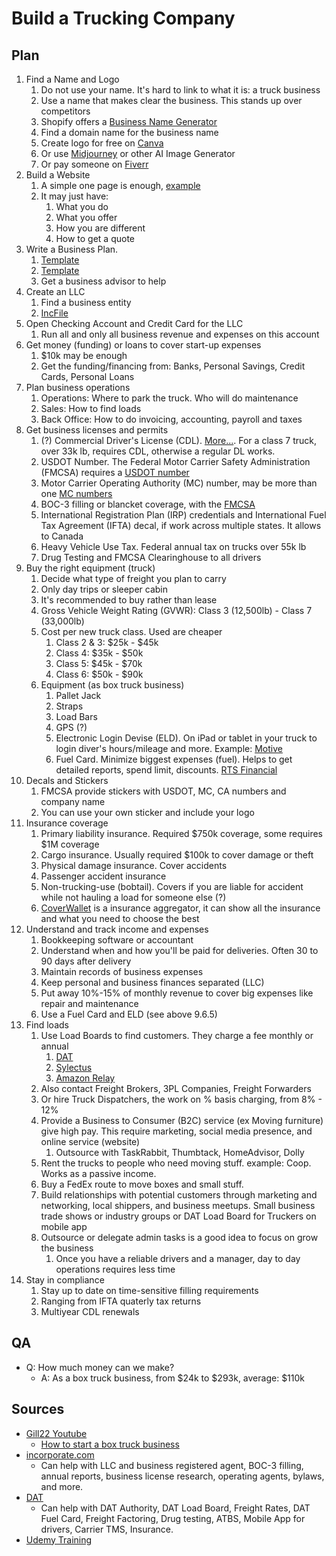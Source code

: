 # Build a Trucking Company

## Plan

1. Find a Name and Logo
   1. Do not use your name. It's hard to link to what it is: a truck business
   2. Use a name that makes clear the business. This stands up over competitors
   3. Shopify offers a [Business Name Generator](https://www.shopify.com/tools/business-name-generator)
   4. Find a domain name for the business name
   5. Create logo for free on [Canva](https://www.canva.com)
   6. Or use [Midjourney](https://www.midjourney.com/) or other AI Image Generator
   7. Or pay someone on [Fiverr](https://www.fiverr.com)
2. Build a Website
   1. A simple one page is enough, [example](https://www.gill22.com)
   2. It may just have:
      1. What you do
      2. What you offer
      3. How you are different
      4. How to get a quote
3. Write a Business Plan.
   1. [Template](https://www.cscglobal.com/cscglobal/pdfs/incorporate/incorporate_biz_plan_template.pdf)
   2. [Template](https://www.gill22.com/templates)
   3. Get a business advisor to help
4. Create an LLC
   1. Find a business entity
   2. [IncFile](https://www.incfile.com)
5. Open Checking Account and Credit Card for the LLC
   1. Run all and only all  business revenue and expenses on this account
6. Get money (funding) or loans to cover start-up expenses
   1. $10k may be enough
   2. Get the funding/financing from: Banks, Personal Savings, Credit Cards, Personal Loans
7. Plan business operations
   1. Operations: Where to park the truck. Who will do maintenance
   2. Sales: How to find loads
   3. Back Office: How to do invoicing, accounting, payroll and taxes
8. Get business licenses and permits
   1. (?) Commercial Driver's License (CDL). [More...](https://www.fmcsa.dot.gov/registration/commercial-drivers-license/drivers). For a class 7 truck, over 33k lb, requires CDL, otherwise a regular DL works. 
   2. USDOT Number. The Federal Motor Carrier Safety Administration (FMCSA) requires a [USDOT number]( /registration/do-i-need-usdot-number)
   3. Motor Carrier Operating Authority (MC) number, may be more than one [MC numbers](https://www.fmcsa.dot.gov/registration/do-i-need-usdot-number)
   4. BOC-3 filling or blancket coverage, with the [FMCSA](https://www.fmcsa.dot.gov/registration/form-boc-3-designation-agents-service-process)
   5. International Registration Plan (IRP) credentials and International Fuel Tax Agreement (IFTA) decal, if work across multiple states. It allows to Canada
   6. Heavy Vehicle Use Tax. Federal annual tax on trucks over 55k lb
   7. Drug Testing and FMCSA Clearinghouse to all drivers
9. Buy the right equipment (truck)
   1. Decide what type of freight you plan to carry
   2. Only day trips or sleeper cabin
   3. It's recommended to buy rather than lease
   4. Gross Vehicle Weight Rating (GVWR): Class 3 (12,500lb) - Class 7 (33,000lb)
   5. Cost per new truck class. Used are cheaper
      1. Class 2 & 3: $25k - $45k
      2. Class 4: $35k - $50k
      3. Class 5: $45k - $70k
      4. Class 6: $50k - $90k
   6. Equipment (as box truck business)
      1. Pallet Jack
      2. Straps
      3. Load Bars
      4. GPS (?)
      5. Electronic Login Devise (ELD). On iPad or tablet in your truck to login diver's hours/mileage and more. Example: [Motive](https://gomotive.com)
      6. Fuel Card. Minimize biggest expenses (fuel). Helps to get detailed reports, spend limit, discounts. [RTS Financial](https://www.rtsinc.com)
10. Decals and Stickers
    1. FMCSA provide stickers with USDOT, MC, CA numbers and company name
    2. You can use your own sticker and include your logo  
11. Insurance coverage
    1. Primary liability insurance. Required $750k coverage, some requires $1M coverage
    2. Cargo insurance. Usually required $100k to cover damage or theft
    3. Physical damage insurance. Cover accidents
    4. Passenger accident insurance
    5. Non-trucking-use (bobtail). Covers if you are liable for accident while not hauling a load for someone else (?)
    6. [CoverWallet](https://www.coverwallet.com) is a insurance aggregator, it can show all the insurance and what you need to choose the best
12. Understand and track income and expenses
    1. Bookkeeping software or accountant
    2. Understand when and how you'll be paid for deliveries. Often 30 to 90 days after delivery
    3. Maintain records of business expenses
    4. Keep personal and business finances separated (LLC)
    5. Put away 10%-15% of monthly revenue to cover big expenses like repair and maintenance
    6. Use a Fuel Card and ELD (see above 9.6.5)
13. Find loads
    1. Use Load Boards to find customers. They charge a fee monthly or annual
       1. [DAT](https://www.dat.com/load-boards)
       2. [Sylectus](https://www.omnitracs.com/technology/load-board)
       3. [Amazon Relay](https://relay.amazon.com)
    2. Also contact Freight Brokers, 3PL Companies, Freight Forwarders
    3. Or hire Truck Dispatchers, the work on % basis charging, from 8% - 12%
    4. Provide a Business to Consumer (B2C) service (ex Moving furniture) give high pay. This require marketing, social media presence, and online service (website)
       1. Outsource with TaskRabbit, Thumbtack, HomeAdvisor, Dolly
    5. Rent the trucks to people who need moving stuff. example: Coop. Works as a passive income.
    6. Buy a FedEx route to move boxes and small stuff.  
    7. Build relationships with potential customers through marketing and networking, local shippers, and business meetups. Small business trade shows or industry groups or DAT Load Board for Truckers on mobile app
    8. Outsource or delegate admin tasks is a good idea to focus on grow the business
       1. Once you have a reliable drivers and a manager, day to day operations requires less time
14. Stay in compliance
    1. Stay up to date on time-sensitive filling requirements
    2. Ranging from IFTA quaterly tax returns
    3. Multiyear CDL renewals

## QA

- Q: How much money can we make?
  - A: As a box truck business, from $24k to $293k, average: $110k 

## Sources

- [Gill22 Youtube](https://www.youtube.com/@Gill22)
  - [How to start a box truck business](https://www.youtube.com/watch?v=ElT6kDRAMlE)
- [incorporate.com](https://www.incorporate.com/learning-center/start-trucking-company-eight-steps/)
  - Can help with LLC and business registered agent, BOC-3 filling, annual reports, business license research, operating agents, bylaws, and more.
- [DAT](https://www.dat.com/resources/carrier-startup-guide)
  - Can help with DAT Authority, DAT Load Board, Freight Rates, DAT Fuel Card, Freight Factoring, Drug testing, ATBS, Mobile App for drivers, Carrier TMS, Insurance.
- [Udemy Training](https://www.udemy.com/course/logistics-academy-how-to-start-a-cdl-trucking-business/)
